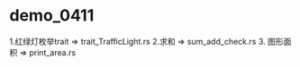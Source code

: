 # demo_0411
1.红绿灯枚举trait => trait_TrafficLight.rs
2.求和  => sum_add_check.rs
3. 图形面积 => print_area.rs